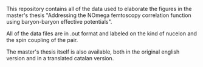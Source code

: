 This repository contains all of the data used to elaborate the figures in the master's thesis "Addressing the NOmega femtoscopy correlation function using baryon-baryon effective potentials".

All of the data files are in .out format and labeled on the kind of nucelon and the spin coupling of the pair.

The master's thesis itself is also available, both in the original english version and in a translated catalan version.
